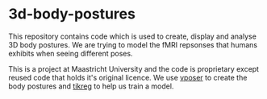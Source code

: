 # 3d-body-postures

This repository contains code which is used to create, display and analyse 3D body postures. 
We are trying to model the fMRI repsonses that humans exhibits when seeing different poses.

This is a project at Maastricht University and the code is proprietary except reused code that
holds it's original licence. We use [vposer](https://github.com/nghorbani/human_body_prior) to create the body postures and
[tikreg](https://github.com/gallantlab/tikreg) to help us train a model. 
